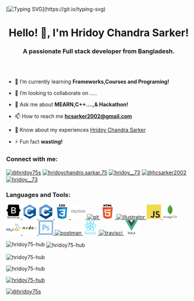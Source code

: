 
[![Typing SVG](https://readme-typing-svg.herokuapp.com?font=Fira+Code&pause=1000&color=68F7C6&width=435&lines=This+is+Hridoy+!+Learning+Enthusiast!;Currently+studying+at+PSTU!)](https://git.io/typing-svg)
<h1 align="center">Hello! 👋, I'm Hridoy Chandra Sarker!</h1>
<h3 align="center">A passionate Full stack developer from Bangladesh.</h3>
<br>
<br>

- 🌱 I’m currently learning **Frameworks,Courses and Programing!**
  
- 👯 I’m looking to collaborate on .....

- 💬 Ask me about  **MEARN,C++....,& Hackathon!**

- 📫 How to reach me  **hcsarker2002@gmail.com**

- 📄 Know about my experiences [Hridoy Chandra Sarker](https://www.linkedin.com/in/hridoy-chandra-sarker-5381b7219/)

- ⚡ Fun fact **wasting!**

<h3 align="left">Connect with me:</h3>
<p align="left">
<a href="https://twitter.com/hridoy75s" target="blank"><img align="center" src="https://raw.githubusercontent.com/rahuldkjain/github-profile-readme-generator/master/src/images/icons/Social/twitter.svg" alt="@hridoy75s" height="30" width="40" /></a>
<a href="https://fb.com/hridoychandro.sarkar.75" target="blank"><img align="center" src="https://raw.githubusercontent.com/rahuldkjain/github-profile-readme-generator/master/src/images/icons/Social/facebook.svg" alt="hridoychandro.sarkar.75" height="30" width="40" /></a>
<a href="https://instagram.com/hridoy__73" target="blank"><img align="center" src="https://raw.githubusercontent.com/rahuldkjain/github-profile-readme-generator/master/src/images/icons/Social/instagram.svg" alt="hridoy__73" height="30" width="40" /></a>
<a href="https://www.hackerrank.com/hcsarker2002" target="blank"><img align="center" src="https://raw.githubusercontent.com/rahuldkjain/github-profile-readme-generator/master/src/images/icons/Social/hackerrank.svg" alt="@hcsarker2002" height="30" width="40" /></a>
<a href="https://codeforces.com/profile/hridoy__73" target="blank"><img align="center" src="https://raw.githubusercontent.com/rahuldkjain/github-profile-readme-generator/master/src/images/icons/Social/codeforces.svg" alt="hridoy__73" height="30" width="40" /></a>
</p>

<h3 align="left">Languages and Tools:</h3>
<p align="left"> <a href="https://getbootstrap.com" target="_blank" rel="noreferrer"> <img src="https://raw.githubusercontent.com/devicons/devicon/master/icons/bootstrap/bootstrap-plain-wordmark.svg" alt="bootstrap" width="40" height="40"/> </a> <a href="https://www.cprogramming.com/" target="_blank" rel="noreferrer"> <img src="https://raw.githubusercontent.com/devicons/devicon/master/icons/c/c-original.svg" alt="c" width="40" height="40"/> </a> <a href="https://www.w3schools.com/cpp/" target="_blank" rel="noreferrer"> <img src="https://raw.githubusercontent.com/devicons/devicon/master/icons/cplusplus/cplusplus-original.svg" alt="cplusplus" width="40" height="40"/> </a> <a href="https://www.w3schools.com/css/" target="_blank" rel="noreferrer"> <img src="https://raw.githubusercontent.com/devicons/devicon/master/icons/css3/css3-original-wordmark.svg" alt="css3" width="40" height="40"/> </a> <a href="https://expressjs.com" target="_blank" rel="noreferrer"> <img src="https://raw.githubusercontent.com/devicons/devicon/master/icons/express/express-original-wordmark.svg" alt="express" width="40" height="40"/> </a> <a href="https://git-scm.com/" target="_blank" rel="noreferrer"> <img src="https://www.vectorlogo.zone/logos/git-scm/git-scm-icon.svg" alt="git" width="40" height="40"/> </a> <a href="https://www.w3.org/html/" target="_blank" rel="noreferrer"> <img src="https://raw.githubusercontent.com/devicons/devicon/master/icons/html5/html5-original-wordmark.svg" alt="html5" width="40" height="40"/> </a> <a href="https://www.adobe.com/in/products/illustrator.html" target="_blank" rel="noreferrer"> <img src="https://www.vectorlogo.zone/logos/adobe_illustrator/adobe_illustrator-icon.svg" alt="illustrator" width="40" height="40"/> </a> <a href="https://developer.mozilla.org/en-US/docs/Web/JavaScript" target="_blank" rel="noreferrer"> <img src="https://raw.githubusercontent.com/devicons/devicon/master/icons/javascript/javascript-original.svg" alt="javascript" width="40" height="40"/> </a> <a href="https://www.mongodb.com/" target="_blank" rel="noreferrer"> <img src="https://raw.githubusercontent.com/devicons/devicon/master/icons/mongodb/mongodb-original-wordmark.svg" alt="mongodb" width="40" height="40"/> </a> <a href="https://www.mysql.com/" target="_blank" rel="noreferrer"> <img src="https://raw.githubusercontent.com/devicons/devicon/master/icons/mysql/mysql-original-wordmark.svg" alt="mysql" width="40" height="40"/> </a> <a href="https://nodejs.org" target="_blank" rel="noreferrer"> <img src="https://raw.githubusercontent.com/devicons/devicon/master/icons/nodejs/nodejs-original-wordmark.svg" alt="nodejs" width="40" height="40"/> </a> <a href="https://www.photoshop.com/en" target="_blank" rel="noreferrer"> <img src="https://raw.githubusercontent.com/devicons/devicon/master/icons/photoshop/photoshop-line.svg" alt="photoshop" width="40" height="40"/> </a> <a href="https://postman.com" target="_blank" rel="noreferrer"> <img src="https://www.vectorlogo.zone/logos/getpostman/getpostman-icon.svg" alt="postman" width="40" height="40"/> </a> <a href="https://reactjs.org/" target="_blank" rel="noreferrer"> <img src="https://raw.githubusercontent.com/devicons/devicon/master/icons/react/react-original-wordmark.svg" alt="react" width="40" height="40"/> </a> <a href="https://travis-ci.org" target="_blank" rel="noreferrer"> <img src="https://www.vectorlogo.zone/logos/travis-ci/travis-ci-icon.svg" alt="travisci" width="40" height="40"/> </a> <a href="https://vuejs.org/" target="_blank" rel="noreferrer"> <img src="https://raw.githubusercontent.com/devicons/devicon/master/icons/vuejs/vuejs-original-wordmark.svg" alt="vuejs" width="40" height="40"/> </a> </p>

<p><img align="left" src="https://github-readme-stats.vercel.app/api/top-langs?username=hridoy75-hub&show_icons=true&locale=en&layout=compact" alt="hridoy75-hub" /></p>

<p>&nbsp;<img align="center" src="https://github-readme-stats.vercel.app/api?username=hridoy75-hub&show_icons=true&locale=en" alt="hridoy75-hub" /></p>

<p><img align="center" src="https://github-readme-streak-stats.herokuapp.com/?user=hridoy75-hub&" alt="hridoy75-hub" /></p>

<p align="left"> <img src="https://komarev.com/ghpvc/?username=hridoy75-hub&label=Profile%20views&color=0e75b6&style=flat" alt="hridoy75-hub" /> </p>

<p align="left"> <a href="https://github.com/ryo-ma/github-profile-trophy"><img src="https://github-profile-trophy.vercel.app/?username=hridoy75-hub" alt="hridoy75-hub" /></a> </p>

<p align="left"> <a href="https://twitter.com/hridoy75s" target="blank"><img src="https://img.shields.io/twitter/follow/@hridoy75s?logo=twitter&style=for-the-badge" alt="@hridoy75s" /></a> </p>



<!--
**Hridoy75-hub/Hridoy75-hub** is a ✨ _special_ ✨ repository because its `README.md` (this file) appears on your GitHub profile.

Here are some ideas to get you started:

- 🔭 I’m currently working on ...
- 🌱 I’m currently learning ...
- 👯 I’m looking to collaborate on ...
- 🤔 I’m looking for help with ...
- 💬 Ask me about ...
- 📫 How to reach me: ...
- 😄 Pronouns: ...
- ⚡ Fun fact: ...
-->

